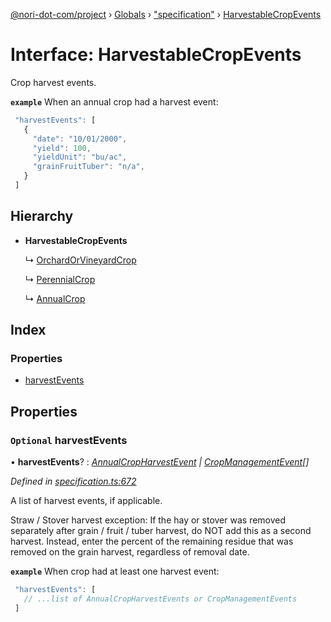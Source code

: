 [@nori-dot-com/project](../README.md) › [Globals](../globals.md) › ["specification"](../modules/_specification_.md) › [HarvestableCropEvents](_specification_.harvestablecropevents.md)

# Interface: HarvestableCropEvents

Crop harvest events.

**`example`** <caption>When an annual crop had a harvest event:</caption>

```js
 "harvestEvents": [
   {
     "date": "10/01/2000",
     "yield": 100,
     "yieldUnit": "bu/ac",
     "grainFruitTuber": "n/a",
   }
 ]
```

## Hierarchy

* **HarvestableCropEvents**

  ↳ [OrchardOrVineyardCrop](_specification_.orchardorvineyardcrop.md)

  ↳ [PerennialCrop](_specification_.perennialcrop.md)

  ↳ [AnnualCrop](_specification_.annualcrop.md)

## Index

### Properties

* [harvestEvents](_specification_.harvestablecropevents.md#optional-harvestevents)

## Properties

### `Optional` harvestEvents

• **harvestEvents**? : *[AnnualCropHarvestEvent](_specification_.annualcropharvestevent.md) | [CropManagementEvent](_specification_.cropmanagementevent.md)[]*

*Defined in [specification.ts:672](https://github.com/nori-dot-eco/nori-dot-com/blob/526533c/packages/project/src/specification.ts#L672)*

A list of harvest events, if applicable.

Straw / Stover harvest exception: If the hay or stover was removed
separately after grain / fruit / tuber harvest, do NOT add this as
a second harvest. Instead, enter the percent of the remaining residue
that was removed on the grain harvest, regardless of removal date.

**`example`** <caption>When crop had at least one harvest event:</caption>

```js
 "harvestEvents": [
   // ...list of AnnualCropHarvestEvents or CropManagementEvents
 ]
```
